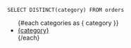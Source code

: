 ```categories
SELECT DISTINCT(category) FROM orders
```

<ul>
{#each categories as { category }}
	<li>
		<a href="/categories/{category}/">{category}</a>
	</li>
{/each}
</ul>
